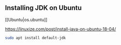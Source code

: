 

## Installing JDK on Ubuntu

[[Ubuntu|os.ubuntu]]

https://linuxize.com/post/install-java-on-ubuntu-18-04/

```bash
sudo apt install default-jdk
```
